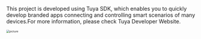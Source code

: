 This project is developed using Tuya SDK, which enables you to quickly develop branded apps connecting and controlling smart scenarios of many devices.For more information, please check Tuya Developer Website.

<img src="/Users/wd/Desktop/minicode/1618916088886.jpg" alt="picture" style="zoom:50%;" />